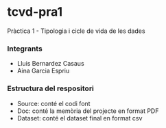# tcvd-pra1
Pràctica 1 - Tipologia i cicle de vida de les dades 
### Integrants
- Lluis Bernardez Casaus
- Aina Garcia Espriu

### Estructura del respositori
+ Source: conté el codi font
+ Doc: conté la memòria del projecte en format PDF
+ Dataset: conté el dataset final en format csv
